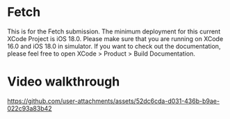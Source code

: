 # Fetch

This is for the Fetch submission. The minimum deployment for this current XCode Project is iOS 18.0. 
Please make sure that you are running on XCode 16.0 and iOS 18.0 in simulator. If you want to check out the documentation,
please feel free to open XCode > Product > Build Documentation.

# Video walkthrough

https://github.com/user-attachments/assets/52dc6cda-d031-436b-b9ae-022c93a83b42

